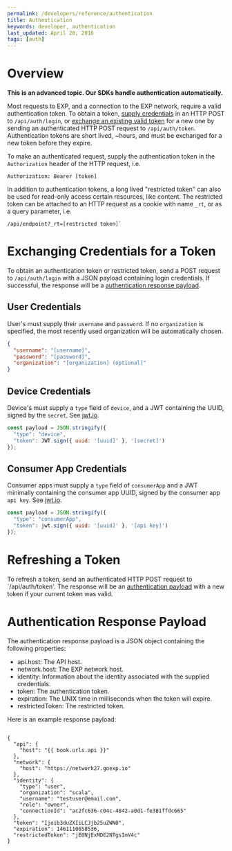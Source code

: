 ```yaml
---
permalink: /developers/reference/authentication
title: Authentication
keywords: developer, authentication
last_updated: April 20, 2016
tags: [auth]
---
```




# Overview

**This is an advanced topic. Our SDKs handle authentication automatically.**

Most requests to EXP, and a connection to the EXP network, require a valid authentication token. To obtain a token, [supply credentials](#exchanging-credentials-for-a-token) in an HTTP POST to `/api/auth/login`, or [exchange an existing valid token](#refreshing-a-token) for a new one by sending an authenticated HTTP POST request to `/api/auth/token`. Authentication tokens are short lived, ~hours, and must be exchanged for a new token before they expire.

To make an authenticated request, supply the authentication token in the `Authorization` header of the HTTP request, i.e.

```
Authorization: Bearer [token]
```

In addition to authentication tokens, a long lived "restricted token" can also be used for read-only access certain resources, like content. The restricted token can be attached to an HTTP request as a cookie with name `_rt`, or as a query parameter, i.e.

```
/api/endpoint?_rt=[restricted token]`
```




# Exchanging Credentials for a Token

To obtain an authentication token or restricted token, send a POST request to ```/api/auth/login``` with a JSON payload containing login credentials. If successful, the response will be a [authentication response payload](#authentication-response-payload).

## User Credentials

User's must supply their `username` and `password`. If no `organization` is specified, the most recently used organization will be automatically chosen.

```json
{
  "username": "[username]",
  "password": "[password]",
  "organization": "[organization] (optional)"
}
```


## Device Credentials

Device's must supply a `type` field of `device`, and a JWT containing the UUID, signed by the `secret`. See [jwt.io](http://jwt.io).

```javascript
const payload = JSON.stringify({
  "type": "device",
  "token": JWT.sign({ uuid: '[uuid]' }, '[secret]')
});
```


## Consumer App Credentials

Consumer apps must supply a `type` field of `consumerApp` and a JWT minimally containing the consumer app UUID, signed by the consumer app `api key`. See [jwt.io](http://jwt.io).

```javascript
const payload = JSON.stringify({
  "type": "consumerApp",
  "token": jwt.sign({ uuid: '[uuid]' }, '[api key]')
});
```


# Refreshing a Token

To refresh a token, send an authenticated HTTP POST request to `/api/auth/token'. The response will be an [authentication payload](#authentication-payload-response) with a new token if your current token was valid.



# Authentication Response Payload

The authentication response payload is a JSON object containing the following properties:
- api.host: The API host.
- network.host: The EXP network host.
- identity: Information about the identity associated with the supplied credentials.
- token: The authentication token.
- expiration: The UNIX time in milliseconds when the token will expire.
- restrictedToken: The restricted token.

Here is an example response payload:

<pre><code>
{
  "api": {
    "host": "{{ book.urls.api }}"
  },
  "network": {
    "host": "https://network27.goexp.io"
  },
  "identity": {
    "type": "user",
    "organization": "scala",
    "username": "testuser@email.com",
    "role": "owner",
    "connectionId": "ac2fc636-c04c-4842-a0d1-fe381ffdc665"
  },
  "token": "Ijoib3duZXIiLCJjb25uZWN0",
  "expiration": 1461110658536,
  "restrictedToken": "jE0NjExMDE2NTgsImV4c"
}

</code></pre>
